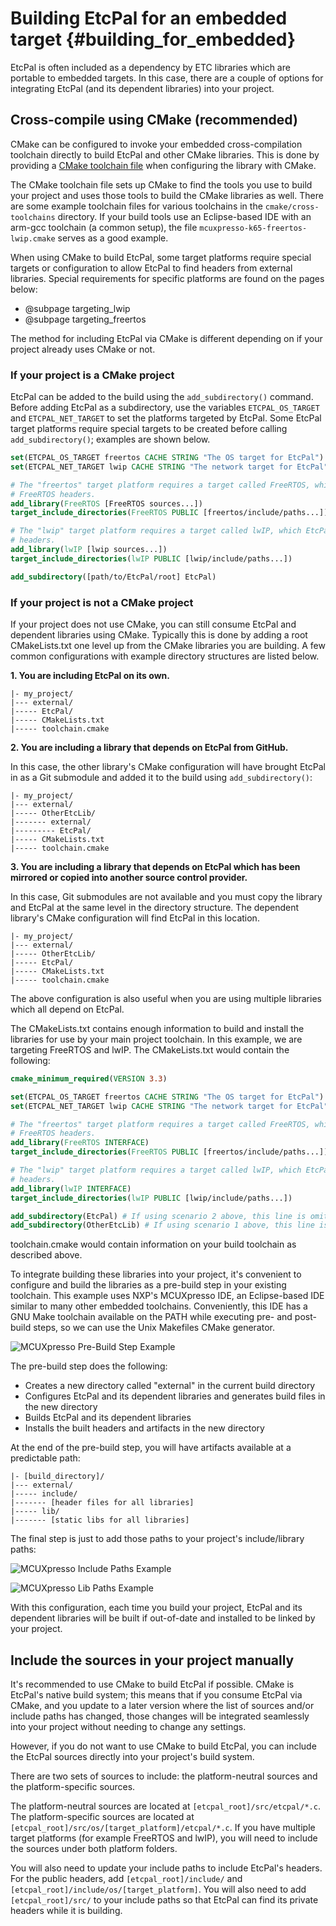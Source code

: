 # Building EtcPal for an embedded target                                   {#building_for_embedded}

EtcPal is often included as a dependency by ETC libraries which are portable to embedded targets.
In this case, there are a couple of options for integrating EtcPal (and its dependent libraries)
into your project.

## Cross-compile using CMake (recommended)

CMake can be configured to invoke your embedded cross-compilation toolchain directly to build
EtcPal and other CMake libraries. This is done by providing a
[CMake toolchain file](https://cmake.org/cmake/help/latest/manual/cmake-toolchains.7.html)
when configuring the library with CMake.

The CMake toolchain file sets up CMake to find the tools you use to build your project and uses
those tools to build the CMake libraries as well. There are some example toolchain files for
various toolchains in the `cmake/cross-toolchains` directory. If your build tools use an
Eclipse-based IDE with an arm-gcc toolchain (a common setup), the file
`mcuxpresso-k65-freertos-lwip.cmake` serves as a good example.

When using CMake to build EtcPal, some target platforms require special targets or configuration to
allow EtcPal to find headers from external libraries. Special requirements for specific platforms
are found on the pages below:
* @subpage targeting_lwip
* @subpage targeting_freertos

The method for including EtcPal via CMake is different depending on if your project already uses
CMake or not.

### If your project is a CMake project

EtcPal can be added to the build using the `add_subdirectory()` command. Before adding EtcPal as a
subdirectory, use the variables `ETCPAL_OS_TARGET` and `ETCPAL_NET_TARGET` to set the platforms
targeted by EtcPal. Some EtcPal target platforms require special targets to be created before
calling `add_subdirectory()`; examples are shown below.

```cmake
set(ETCPAL_OS_TARGET freertos CACHE STRING "The OS target for EtcPal")
set(ETCPAL_NET_TARGET lwip CACHE STRING "The network target for EtcPal")

# The "freertos" target platform requires a target called FreeRTOS, which EtcPal uses to find the
# FreeRTOS headers.
add_library(FreeRTOS [FreeRTOS sources...])
target_include_directories(FreeRTOS PUBLIC [freertos/include/paths...])

# The "lwip" target platform requires a target called lwIP, which EtcPal uses to find the lwIP
# headers.
add_library(lwIP [lwip sources...])
target_include_directories(lwIP PUBLIC [lwip/include/paths...])

add_subdirectory([path/to/EtcPal/root] EtcPal)
```

### If your project is not a CMake project

If your project does not use CMake, you can still consume EtcPal and dependent libraries using
CMake. Typically this is done by adding a root CMakeLists.txt one level up from the CMake libraries
you are building. A few common configurations with example directory structures are listed below.

**1. You are including EtcPal on its own.**

```
|- my_project/
|--- external/
|----- EtcPal/
|----- CMakeLists.txt
|----- toolchain.cmake
```

**2. You are including a library that depends on EtcPal from GitHub.**

In this case, the other library's CMake configuration will have brought EtcPal in as a Git
submodule and added it to the build using `add_subdirectory()`:

```
|- my_project/
|--- external/
|----- OtherEtcLib/
|------- external/
|--------- EtcPal/
|----- CMakeLists.txt
|----- toolchain.cmake
```

**3. You are including a library that depends on EtcPal which has been mirrored or copied into
     another source control provider.**

In this case, Git submodules are not available and you must copy the library and EtcPal at the same
level in the directory structure. The dependent library's CMake configuration will find EtcPal in
this location.

```
|- my_project/
|--- external/
|----- OtherEtcLib/
|----- EtcPal/
|----- CMakeLists.txt
|----- toolchain.cmake
```

The above configuration is also useful when you are using multiple libraries which all depend on
EtcPal.

The CMakeLists.txt contains enough information to build and install the libraries for use by your
main project toolchain. In this example, we are targeting FreeRTOS and lwIP. The CMakeLists.txt
would contain the following:

```cmake
cmake_minimum_required(VERSION 3.3)

set(ETCPAL_OS_TARGET freertos CACHE STRING "The OS target for EtcPal")
set(ETCPAL_NET_TARGET lwip CACHE STRING "The network target for EtcPal")

# The "freertos" target platform requires a target called FreeRTOS, which EtcPal uses to find the
# FreeRTOS headers.
add_library(FreeRTOS INTERFACE)
target_include_directories(FreeRTOS PUBLIC [freertos/include/paths...])

# The "lwip" target platform requires a target called lwIP, which EtcPal uses to find the lwIP
# headers.
add_library(lwIP INTERFACE)
target_include_directories(lwIP PUBLIC [lwip/include/paths...])

add_subdirectory(EtcPal) # If using scenario 2 above, this line is omitted.
add_subdirectory(OtherEtcLib) # If using scenario 1 above, this line is omitted.
```

toolchain.cmake would contain information on your build toolchain as described above.

To integrate building these libraries into your project, it's convenient to configure and build the
libraries as a pre-build step in your existing toolchain. This example uses NXP's MCUXpresso IDE,
an Eclipse-based IDE similar to many other embedded toolchains. Conveniently, this IDE has a GNU
Make toolchain available on the PATH while executing pre- and post-build steps, so we can use the
Unix Makefiles CMake generator.

![MCUXpresso Pre-Build Step Example](mcuxpresso_pre_build.png)

The pre-build step does the following:
* Creates a new directory called "external" in the current build directory
* Configures EtcPal and its dependent libraries and generates build files in the new directory
* Builds EtcPal and its dependent libraries
* Installs the built headers and artifacts in the new directory

At the end of the pre-build step, you will have artifacts available at a predictable path:

```
|- [build_directory]/
|--- external/
|----- include/
|------- [header files for all libraries]
|----- lib/
|------- [static libs for all libraries]
```

The final step is just to add those paths to your project's include/library paths:

![MCUXpresso Include Paths Example](mcuxpresso_includes.png)

![MCUXpresso Lib Paths Example](mcuxpresso_libs.png)

With this configuration, each time you build your project, EtcPal and its dependent libraries will
be built if out-of-date and installed to be linked by your project.

## Include the sources in your project manually

It's recommended to use CMake to build EtcPal if possible. CMake is EtcPal's native build system;
this means that if you consume EtcPal via CMake, and you update to a later version where the list
of sources and/or include paths has changed, those changes will be integrated seamlessly into your
project without needing to change any settings.

However, if you do not want to use CMake to build EtcPal, you can include the EtcPal sources
directly into your project's build system.

There are two sets of sources to include: the platform-neutral sources and the platform-specific
sources.

The platform-neutral sources are located at `[etcpal_root]/src/etcpal/*.c`. The platform-specific
sources are located at `[etcpal_root]/src/os/[target_platform]/etcpal/*.c`. If you have multiple
target platforms (for example FreeRTOS and lwIP), you will need to include the sources under both
platform folders.

You will also need to update your include paths to include EtcPal's headers. For the public
headers, add `[etcpal_root]/include/` and `[etcpal_root]/include/os/[target_platform]`. You will
also need to add `[etcpal_root]/src/` to your include paths so that EtcPal can find its private
headers while it is building.
